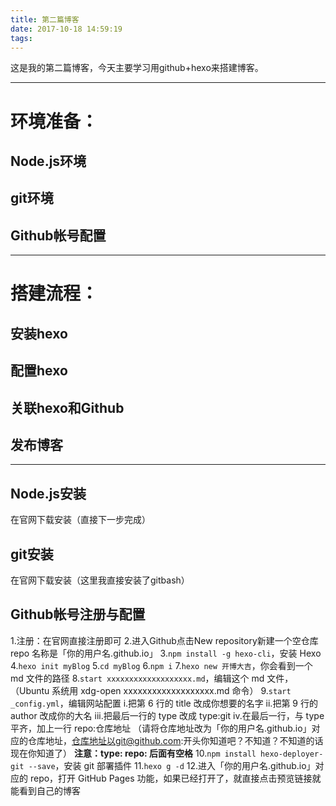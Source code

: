 ```yaml
---
title: 第二篇博客
date: 2017-10-18 14:59:19
tags:
---
```

这是我的第二篇博客，今天主要学习用github+hexo来搭建博客。

---

# 环境准备：
## Node.js环境
## git环境
## Github帐号配置

***

# 搭建流程：
## 安装hexo
## 配置hexo
## 关联hexo和Github
## 发布博客

---

## Node.js安装
在官网下载安装（直接下一步完成）

## git安装
在官网下载安装（这里我直接安装了gitbash）

## Github帐号注册与配置
1.注册：在官网直接注册即可
2.进入Github点击New repository新建一个空仓库 repo 名称是「你的用户名.github.io」
3.`npm install -g hexo-cli`，安装 Hexo
4.`hexo init myBlog`
5.`cd myBlog`
6.`npm i`
7.`hexo new 开博大吉`，你会看到一个 md 文件的路径
8.`start xxxxxxxxxxxxxxxxxxx.md`，编辑这个 md 文件，（Ubuntu 系统用 xdg-open xxxxxxxxxxxxxxxxxxx.md 命令）
9.`start _config.yml`，编辑网站配置
  i.把第 6 行的 title 改成你想要的名字
  ii.把第 9 行的 author 改成你的大名
  iii.把最后一行的 type 改成 type:git
  iv.在最后一行，与 type平齐，加上一行 repo:仓库地址 （请将仓库地址改为「你的用户名.github.io」对应的仓库地址，仓库地址以git@github.com:开头你知道吧？不知道？不知道的话现在你知道了）
**注意：type: repo: 后面有空格**
10.`npm install hexo-deployer-git --save`，安装 git 部署插件
11.`hexo g -d`
12.进入「你的用户名.github.io」对应的 repo，打开 GitHub Pages 功能，如果已经打开了，就直接点击预览链接就能看到自己的博客